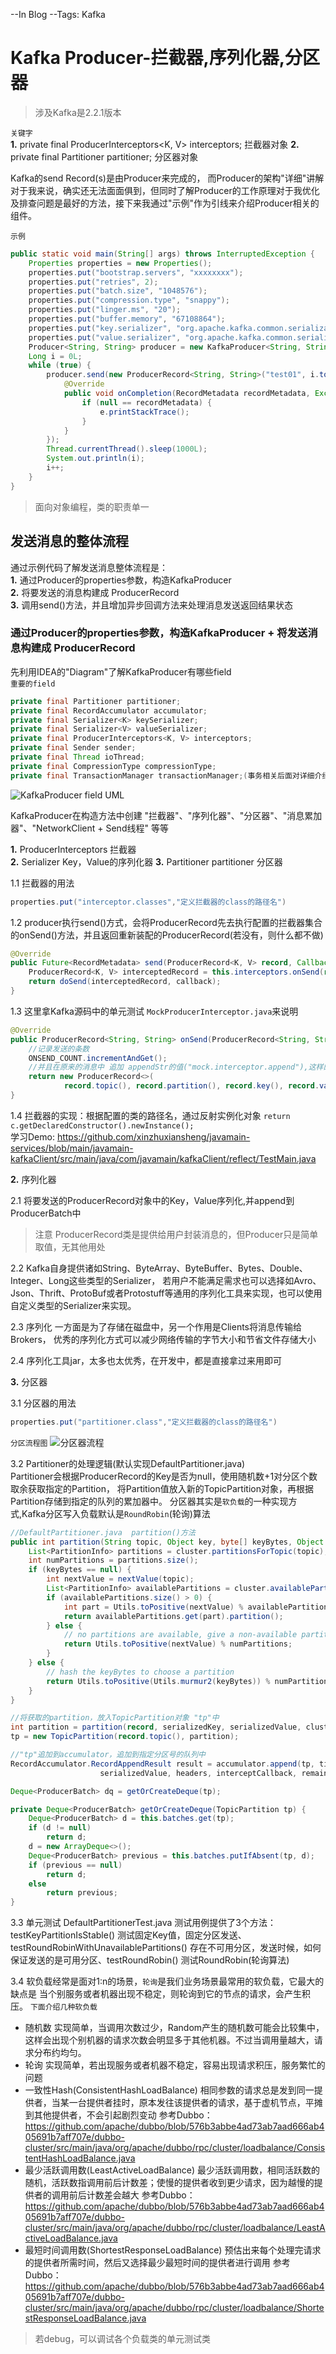 --In Blog
--Tags: Kafka

# Kafka Producer-拦截器,序列化器,分区器

>涉及Kafka是2.2.1版本

`关键字`      
**1.** private final ProducerInterceptors<K, V> interceptors; 拦截器对象
**2.** private final Partitioner partitioner; 分区器对象

Kafka的send Record(s)是由Producer来完成的， 而Producer的架构"详细"讲解对于我来说，确实还无法面面俱到，但同时了解Producer的工作原理对于我优化及排查问题是最好的方法，接下来我通过"示例"作为引线来介绍Producer相关的组件。

`示例`
```java
public static void main(String[] args) throws InterruptedException {
    Properties properties = new Properties();
    properties.put("bootstrap.servers", "xxxxxxxx");
    properties.put("retries", 2); 
    properties.put("batch.size", "1048576"); 
    properties.put("compression.type", "snappy");
    properties.put("linger.ms", "20"); 
    properties.put("buffer.memory", "67108864"); 
    properties.put("key.serializer", "org.apache.kafka.common.serialization.StringSerializer");
    properties.put("value.serializer", "org.apache.kafka.common.serialization.StringSerializer");
    Producer<String, String> producer = new KafkaProducer<String, String>(properties);
    Long i = 0L;
    while (true) {
        producer.send(new ProducerRecord<String, String>("test01", i.toString()), new Callback() {
            @Override
            public void onCompletion(RecordMetadata recordMetadata, Exception e) {
                if (null == recordMetadata) {
                    e.printStackTrace();
                }
            }
        });
        Thread.currentThread().sleep(1000L);
        System.out.println(i);
        i++;
    }
}
```
>面向对象编程，类的职责单一

## 发送消息的整体流程
通过示例代码了解发送消息整体流程是：        
**1.** 通过Producer的properties参数，构造KafkaProducer      
**2.** 将要发送的消息构建成 ProducerRecord      
**3.** 调用send()方法，并且增加异步回调方法来处理消息发送返回结果状态       

###  通过Producer的properties参数，构造KafkaProducer + 将发送消息构建成 ProducerRecord
先利用IDEA的"Diagram"了解KafkaProducer有哪些field   
`重要的field`
```java
private final Partitioner partitioner;
private final RecordAccumulator accumulator;
private final Serializer<K> keySerializer;
private final Serializer<V> valueSerializer;
private final ProducerInterceptors<K, V> interceptors;
private final Sender sender;
private final Thread ioThread;
private final CompressionType compressionType;
private final TransactionManager transactionManager;(事务相关后面对详细介绍)
```

![KafkaProducer field UML](images/Producer讲解01.png)

KafkaProducer在构造方法中创建 "拦截器"、"序列化器"、"分区器"、"消息累加器"、"NetworkClient + Send线程" 等等

**1.** ProducerInterceptors 拦截器  
**2.** Serializer Key，Value的序列化器
**3.** Partitioner partitioner 分区器


1.1 拦截器的用法
```java
properties.put("interceptor.classes","定义拦截器的class的路径名")
```


1.2 producer执行send()方式，会将ProducerRecord先去执行配置的拦截器集合的onSend()方法，并且返回重新装配的ProducerRecord(若没有，则什么都不做)        
```java
@Override
public Future<RecordMetadata> send(ProducerRecord<K, V> record, Callback callback) {
    ProducerRecord<K, V> interceptedRecord = this.interceptors.onSend(record);
    return doSend(interceptedRecord, callback);
}
```

1.3 这里拿Kafka源码中的单元测试 `MockProducerInterceptor.java`来说明        
```java
@Override
public ProducerRecord<String, String> onSend(ProducerRecord<String, String> record) {
    //记录发送的条数
    ONSEND_COUNT.incrementAndGet();
    //并且在原来的消息中 追加 appendStr的值("mock.interceptor.append"),这样的话，后面要发给Kafka Broker的消息都统一的加上了 "mock.interceptor.append"后缀
    return new ProducerRecord<>(
            record.topic(), record.partition(), record.key(), record.value().concat(appendStr));
}
```

1.4 拦截器的实现：根据配置的类的路径名，通过反射实例化对象 `return c.getDeclaredConstructor().newInstance();`  
学习Demo:  https://github.com/xinzhuxiansheng/javamain-services/blob/main/javamain-kafkaClient/src/main/java/com/javamain/kafkaClient/reflect/TestMain.java

**2.** 序列化器

2.1 将要发送的ProducerRecord对象中的Key，Value序列化,并append到 ProducerBatch中
>注意 ProducerRecord类是提供给用户封装消息的，但Producer只是简单取值，无其他用处

2.2 Kafka自身提供诸如String、ByteArray、ByteBuffer、Bytes、Double、Integer、Long这些类型的Serializer， 若用户不能满足需求也可以选择如Avro、Json、Thrift、ProtoBuf或者Protostuff等通用的序列化工具来实现，也可以使用自定义类型的Serializer来实现。

2.3 序列化 一方面是为了存储在磁盘中，另一个作用是Clients将消息传输给Brokers， 优秀的序列化方式可以减少网络传输的字节大小和节省文件存储大小

2.4 序列化工具jar，太多也太优秀，在开发中，都是直接拿过来用即可

**3.** 分区器   

3.1 分区器的用法
```java
properties.put("partitioner.class","定义拦截器的class的路径名")
```   

`分区流程图`
![分区器流程](images/Producer讲解02.png)

3.2 Partitioner的处理逻辑(默认实现DefaultPartitioner.java)   
Partitioner会根据ProducerRecord的Key是否为null，使用随机数+1对分区个数取余获取指定的Partition， 将Partition值放入新的TopicPartition对象，再根据Partition存储到指定的队列的累加器中。 分区器其实是`软负载`的一种实现方式,Kafka分区写入负载默认是`RoundRobin`(轮询)算法
```java
//DefaultPartitioner.java  partition()方法
public int partition(String topic, Object key, byte[] keyBytes, Object value, byte[] valueBytes, Cluster cluster) {
    List<PartitionInfo> partitions = cluster.partitionsForTopic(topic);
    int numPartitions = partitions.size();
    if (keyBytes == null) {
        int nextValue = nextValue(topic);
        List<PartitionInfo> availablePartitions = cluster.availablePartitionsForTopic(topic);
        if (availablePartitions.size() > 0) {
            int part = Utils.toPositive(nextValue) % availablePartitions.size();
            return availablePartitions.get(part).partition();
        } else {
            // no partitions are available, give a non-available partition
            return Utils.toPositive(nextValue) % numPartitions;
        }
    } else {
        // hash the keyBytes to choose a partition
        return Utils.toPositive(Utils.murmur2(keyBytes)) % numPartitions;
    }
}

//将获取的partition，放入TopicPartition对象 "tp"中
int partition = partition(record, serializedKey, serializedValue, cluster);
tp = new TopicPartition(record.topic(), partition);

//"tp"追加到accumulator，追加到指定分区号的队列中
RecordAccumulator.RecordAppendResult result = accumulator.append(tp, timestamp, serializedKey,
                    serializedValue, headers, interceptCallback, remainingWaitMs);

Deque<ProducerBatch> dq = getOrCreateDeque(tp);

private Deque<ProducerBatch> getOrCreateDeque(TopicPartition tp) {
    Deque<ProducerBatch> d = this.batches.get(tp);
    if (d != null)
        return d;
    d = new ArrayDeque<>();
    Deque<ProducerBatch> previous = this.batches.putIfAbsent(tp, d);
    if (previous == null)
        return d;
    else
        return previous;
}

```

3.3 单元测试 DefaultPartitionerTest.java
测试用例提供了3个方法：testKeyPartitionIsStable() 测试固定Key值，固定分区发送、testRoundRobinWithUnavailablePartitions() 存在不可用分区，发送时候，如何保证发送的是可用分区、testRoundRobin() 测试RoundRobin(轮询算法)

3.4 软负载经常是面对1:n的场景，`轮询`是我们业务场景最常用的软负载，它最大的缺点是 当个别服务或者机器出现不稳定，则轮询到它的节点的请求，会产生积压。 
`下面介绍几种软负载`
* 随机数
实现简单，当调用次数过少，Random产生的随机数可能会比较集中，这样会出现个别机器的请求次数会明显多于其他机器。不过当调用量越大，请求分布约均匀。
* 轮询
实现简单，若出现服务或者机器不稳定，容易出现请求积压，服务繁忙的问题
* 一致性Hash(ConsistentHashLoadBalance)
相同参数的请求总是发到同一提供者，当某一台提供者挂时，原本发往该提供者的请求，基于虚机节点，平摊到其他提供者，不会引起剧烈变动
参考Dubbo：https://github.com/apache/dubbo/blob/576b3abbe4ad73ab7aad666ab405691b7aff707e/dubbo-cluster/src/main/java/org/apache/dubbo/rpc/cluster/loadbalance/ConsistentHashLoadBalance.java
* 最少活跃调用数(LeastActiveLoadBalance)
最少活跃调用数，相同活跃数的随机，活跃数指调用前后计数差；使慢的提供者收到更少请求，因为越慢的提供者的调用前后计数差会越大
参考Dubbo： https://github.com/apache/dubbo/blob/576b3abbe4ad73ab7aad666ab405691b7aff707e/dubbo-cluster/src/main/java/org/apache/dubbo/rpc/cluster/loadbalance/LeastActiveLoadBalance.java
* 最短时间调用数(ShortestResponseLoadBalance)
预估出来每个处理完请求的提供者所需时间，然后又选择最少最短时间的提供者进行调用
参考Dubbo：https://github.com/apache/dubbo/blob/576b3abbe4ad73ab7aad666ab405691b7aff707e/dubbo-cluster/src/main/java/org/apache/dubbo/rpc/cluster/loadbalance/ShortestResponseLoadBalance.java

>若debug，可以调试各个负载类的单元测试类